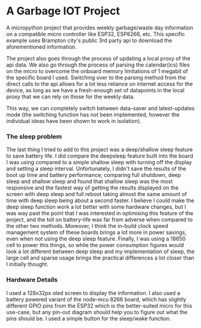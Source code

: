 # A Garbage IOT Project

A micropython project that provides weekly garbage/waste day information on a compatible micro controller like ESP32, ESP8266, etc. This specific example uses Brampton city's public 3rd party api to download the aforementioned information. 

The project also goes through the process of updating a local proxy of the api data. We also go through the process of parsing the calendar(ics) files on the micro to overcome the onboard memory limitations of 1 megabit of the specific board I used. Switching over to the parsing method from the direct calls to the api allows for a lot less reliance on internet access for the device, as long as we have a fresh-enough set of datapoints in the local proxy that we can rely on those for the weekly data.

This way, we can completely switch between data-saver and latest-updates mode (the switching function has not been implemented, however the individual ideas have been shown to work in isolation). 

### The sleep problem
The last thing I tried to add to this project was a deep/shallow sleep feature to save battery life. I did compare the deepsleep feature built into the board I was using compared to a simple shallow sleep with turning off the display and setting a sleep interval. Unfortunately, I didn't save the results of the boot up time and battery performance; comparing full shutdown, deep sleep and shallow sleep and found that shallow sleep was the most responsive and the fastest way of getting the results displayed on the screen with deep sleep and full reboot taking almost the same amount of time with deep sleep being about a second faster. I believe I could make the deep sleep function work a lot better with some hardware changes, but I was way past the point that I was interested in optimising this feature of the project, and the toll on battery-life was far from adverse when compared to the other two methods. Moreover, I think the in-build clock speed management system of these boards brings a lot more in power savings, even when not using the deep sleep feature. Finally, I was using a 18650 cell to power this things, so while the power consumption figures would look a lot different between deep sleep and my implementation of sleep, the large cell and sparse usage brings the practical differences a lot closer than I initially thought.

### Hardware Details

I used a 128x32px oled screen to display the information. I also used a battery powered variant of the node-mcu 8266 board, which has slightly different GPIO pins from the ESP32 which is the better-suited micro for this use-case, but any pin-out diagram should help you to figure out what the pins should be. I used a simple button for the sleep/wake function.
